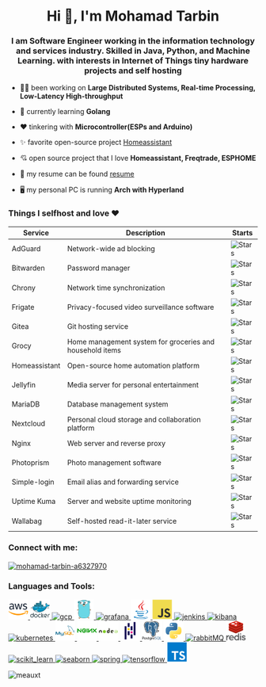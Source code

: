 <h1 align="center">Hi 👋, I'm Mohamad Tarbin</h1>
<h3 align="center">I am Software Engineer working in the information technology and services industry. Skilled in Java, Python, and Machine Learning. with interests in Internet of Things tiny hardware projects and self hosting</h3>
<!--<p align="left"> <img src="https://komarev.com/ghpvc/?username=meauxt&label=Profile%20views&color=0e75b6&style=flat" alt="meauxt" /> </p> -->

<!--<p align="left"> <a href="https://github.com/ryo-ma/github-profile-trophy"><img src="https://github-profile-trophy.vercel.app/?username=meauxt" alt="meauxt" /></a> </p>-->

- 👨‍💻 been working on **Large Distributed Systems, Real-time Processing, Low-Latency High-throughput**

- 🌱 currently learning **Golang**

- ❤️ tinkering with **Microcontroller(ESPs and Arduino)**

- ✨ favorite open-source project [Homeassistant](http://homeassistant.io/)

- 💘 open source project that I love **Homeassistant, Freqtrade, ESPHOME**

- 📄 my resume can be found [resume](resume)

- 🖥 my personal PC is running **Arch with Hyperland**

<h3 align="left">Things I selfhost and love ❤️ </h3>


<table>
  <thead>
    <tr>
      <th>Service</th>
      <th>Description</th>
      <th>Starts</th>
    </tr>
  </thead>
  <tbody>
    <tr>
      <td>AdGuard</td>
      <td>Network-wide ad blocking</td>
      <td><img alt="Stars" src="https://img.shields.io/github/stars/adguardteam/adguardhome?style=flat-square&labelColor=343b41"/></td>
    </tr>
    <tr>
      <td>Bitwarden</td>
      <td>Password manager</td>
      <td><img alt="Stars" src="https://img.shields.io/github/stars/bitwarden/server?style=flat-square&labelColor=343b41"/></td>
    </tr>
    <tr>
      <td>Chrony</td>
      <td>Network time synchronization</td>
      <td><img alt="Stars" src="https://img.shields.io/github/stars/mlichvar/chrony?style=flat-square&labelColor=343b41"/></td>
    </tr>
    <tr>
      <td>Frigate</td>
      <td>Privacy-focused video surveillance software</td>
      <td><img alt="Stars" src="https://img.shields.io/github/stars/blakeblackshear/frigate?style=flat-square&labelColor=343b41"/></td>
    </tr>
    <tr>
      <td>Gitea</td>
      <td>Git hosting service</td>
      <td><img alt="Stars" src="https://img.shields.io/github/stars/go-gitea/gitea?style=flat-square&labelColor=343b41"/></td>
    </tr>
    <tr>
      <td>Grocy</td>
      <td>Home management system for groceries and household items</td>
      <td><img alt="Stars" src="https://img.shields.io/github/stars/grocy/grocy?style=flat-square&labelColor=343b41"/></td>
    </tr>
    <tr>
      <td>Homeassistant</td>
      <td>Open-source home automation platform</td>
      <td><img alt="Stars" src="https://img.shields.io/github/stars/home-assistant/core?style=flat-square&labelColor=343b41"/></td>
    </tr>
    <tr>
      <td>Jellyfin</td>
      <td>Media server for personal entertainment</td>
      <td><img alt="Stars" src="https://img.shields.io/github/stars/jellyfin/jellyfin?style=flat-square&labelColor=343b41"/></td>
    </tr>
    <tr>
      <td>MariaDB</td>
      <td>Database management system</td>
      <td><img alt="Stars" src="https://img.shields.io/github/stars/mariadb/server?style=flat-square&labelColor=343b41"/></td>
    </tr>
    <tr>
      <td>Nextcloud</td>
      <td>Personal cloud storage and collaboration platform</td>
      <td><img alt="Stars" src="https://img.shields.io/github/stars/nextcloud/server?style=flat-square&labelColor=343b41"/></td>
    </tr>
    <tr>
      <td>Nginx</td>
      <td>Web server and reverse proxy</td>
      <td><img alt="Stars" src="https://img.shields.io/github/stars/nginx/nginx?style=flat-square&labelColor=343b41"/></td>
    </tr>
    <tr>
      <td>Photoprism</td>
      <td>Photo management software</td>
      <td><img alt="Stars" src="https://img.shields.io/github/stars/photoprism/photoprism?style=flat-square&labelColor=343b41"/></td>
    </tr>
    <tr>
      <td>Simple-login</td>
      <td>Email alias and forwarding service</td>
      <td><img alt="Stars" src="https://img.shields.io/github/stars/simple-login/app?style=flat-square&labelColor=343b41"/></td>
    </tr>
    <tr>
      <td>Uptime Kuma</td>
      <td>Server and website uptime monitoring</td>
      <td><img alt="Stars" src="https://img.shields.io/github/stars/louislam/uptime-kuma?style=flat-square&labelColor=343b41"/></td>
    </tr>
    <tr>
      <td>Wallabag</td>
      <td>Self-hosted read-it-later service</td>
      <td><img alt="Stars" src="https://img.shields.io/github/stars/wallabag/wallabag?style=flat-square&labelColor=343b41"/></td>
    </tr>
  </tbody>
</table>






<h3 align="left">Connect with me:</h3>
<p align="left">
<a href="https://linkedin.com/in/mohamad-tarbin-a6327970" target="blank"><img align="center" src="https://raw.githubusercontent.com/rahuldkjain/github-profile-readme-generator/master/src/images/icons/Social/linked-in-alt.svg" alt="mohamad-tarbin-a6327970" height="30" width="40" /></a>
</p>

<h3 align="left">Languages and Tools:</h3>
<p align="left"> <a href="https://aws.amazon.com" target="_blank" rel="noreferrer"> <img src="https://raw.githubusercontent.com/devicons/devicon/master/icons/amazonwebservices/amazonwebservices-original-wordmark.svg" alt="aws" width="40" height="40"/> </a> <a href="https://www.docker.com/" target="_blank" rel="noreferrer"> <img src="https://raw.githubusercontent.com/devicons/devicon/master/icons/docker/docker-original-wordmark.svg" alt="docker" width="40" height="40"/> </a> <a href="https://cloud.google.com" target="_blank" rel="noreferrer"> <img src="https://www.vectorlogo.zone/logos/google_cloud/google_cloud-icon.svg" alt="gcp" width="40" height="40"/> </a> <a href="https://golang.org" target="_blank" rel="noreferrer"> <img src="https://raw.githubusercontent.com/devicons/devicon/master/icons/go/go-original.svg" alt="go" width="40" height="40"/> </a> <a href="https://grafana.com" target="_blank" rel="noreferrer"> <img src="https://www.vectorlogo.zone/logos/grafana/grafana-icon.svg" alt="grafana" width="40" height="40"/> </a> <a href="https://www.java.com" target="_blank" rel="noreferrer"> <img src="https://raw.githubusercontent.com/devicons/devicon/master/icons/java/java-original.svg" alt="java" width="40" height="40"/> </a> <a href="https://developer.mozilla.org/en-US/docs/Web/JavaScript" target="_blank" rel="noreferrer"> <img src="https://raw.githubusercontent.com/devicons/devicon/master/icons/javascript/javascript-original.svg" alt="javascript" width="40" height="40"/> </a> <a href="https://www.jenkins.io" target="_blank" rel="noreferrer"> <img src="https://www.vectorlogo.zone/logos/jenkins/jenkins-icon.svg" alt="jenkins" width="40" height="40"/> </a> <a href="https://www.elastic.co/kibana" target="_blank" rel="noreferrer"> <img src="https://www.vectorlogo.zone/logos/elasticco_kibana/elasticco_kibana-icon.svg" alt="kibana" width="40" height="40"/> </a> <a href="https://kubernetes.io" target="_blank" rel="noreferrer"> <img src="https://www.vectorlogo.zone/logos/kubernetes/kubernetes-icon.svg" alt="kubernetes" width="40" height="40"/> </a> <a href="https://www.mysql.com/" target="_blank" rel="noreferrer"> <img src="https://raw.githubusercontent.com/devicons/devicon/master/icons/mysql/mysql-original-wordmark.svg" alt="mysql" width="40" height="40"/> </a> <a href="https://www.nginx.com" target="_blank" rel="noreferrer"> <img src="https://raw.githubusercontent.com/devicons/devicon/master/icons/nginx/nginx-original.svg" alt="nginx" width="40" height="40"/> </a> <a href="https://nodejs.org" target="_blank" rel="noreferrer"> <img src="https://raw.githubusercontent.com/devicons/devicon/master/icons/nodejs/nodejs-original-wordmark.svg" alt="nodejs" width="40" height="40"/> </a> <a href="https://pandas.pydata.org/" target="_blank" rel="noreferrer"> <img src="https://raw.githubusercontent.com/devicons/devicon/2ae2a900d2f041da66e950e4d48052658d850630/icons/pandas/pandas-original.svg" alt="pandas" width="40" height="40"/> </a> <a href="https://www.postgresql.org" target="_blank" rel="noreferrer"> <img src="https://raw.githubusercontent.com/devicons/devicon/master/icons/postgresql/postgresql-original-wordmark.svg" alt="postgresql" width="40" height="40"/> </a> <a href="https://www.python.org" target="_blank" rel="noreferrer"> <img src="https://raw.githubusercontent.com/devicons/devicon/master/icons/python/python-original.svg" alt="python" width="40" height="40"/> </a> <a href="https://www.rabbitmq.com" target="_blank" rel="noreferrer"> <img src="https://www.vectorlogo.zone/logos/rabbitmq/rabbitmq-icon.svg" alt="rabbitMQ" width="40" height="40"/> </a> <a href="https://redis.io" target="_blank" rel="noreferrer"> <img src="https://raw.githubusercontent.com/devicons/devicon/master/icons/redis/redis-original-wordmark.svg" alt="redis" width="40" height="40"/> </a> <a href="https://scikit-learn.org/" target="_blank" rel="noreferrer"> <img src="https://upload.wikimedia.org/wikipedia/commons/0/05/Scikit_learn_logo_small.svg" alt="scikit_learn" width="40" height="40"/> </a> <a href="https://seaborn.pydata.org/" target="_blank" rel="noreferrer"> <img src="https://seaborn.pydata.org/_images/logo-mark-lightbg.svg" alt="seaborn" width="40" height="40"/> </a> <a href="https://spring.io/" target="_blank" rel="noreferrer"> <img src="https://www.vectorlogo.zone/logos/springio/springio-icon.svg" alt="spring" width="40" height="40"/> </a> <a href="https://www.tensorflow.org" target="_blank" rel="noreferrer"> <img src="https://www.vectorlogo.zone/logos/tensorflow/tensorflow-icon.svg" alt="tensorflow" width="40" height="40"/> </a> <a href="https://www.typescriptlang.org/" target="_blank" rel="noreferrer"> <img src="https://raw.githubusercontent.com/devicons/devicon/master/icons/typescript/typescript-original.svg" alt="typescript" width="40" height="40"/> </a> </p>

<!--<p><img align="left" src="https://github-readme-stats.vercel.app/api/top-langs?username=meauxt&show_icons=true&locale=en&layout=compact" alt="meauxt" /></p>-->

<!--<p>&nbsp;<img align="center" src="https://github-readme-stats.vercel.app/api?username=meauxt&show_icons=true&locale=en" alt="meauxt" /></p> -->

<p><img align="center" src="https://github-readme-streak-stats.herokuapp.com/?user=meauxt&" alt="meauxt" /></p>
